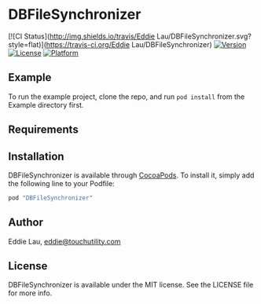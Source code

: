 # DBFileSynchronizer

[![CI Status](http://img.shields.io/travis/Eddie Lau/DBFileSynchronizer.svg?style=flat)](https://travis-ci.org/Eddie Lau/DBFileSynchronizer)
[![Version](https://img.shields.io/cocoapods/v/DBFileSynchronizer.svg?style=flat)](http://cocoapods.org/pods/DBFileSynchronizer)
[![License](https://img.shields.io/cocoapods/l/DBFileSynchronizer.svg?style=flat)](http://cocoapods.org/pods/DBFileSynchronizer)
[![Platform](https://img.shields.io/cocoapods/p/DBFileSynchronizer.svg?style=flat)](http://cocoapods.org/pods/DBFileSynchronizer)

## Example

To run the example project, clone the repo, and run `pod install` from the Example directory first.

## Requirements

## Installation

DBFileSynchronizer is available through [CocoaPods](http://cocoapods.org). To install
it, simply add the following line to your Podfile:

```ruby
pod "DBFileSynchronizer"
```

## Author

Eddie Lau, eddie@touchutility.com

## License

DBFileSynchronizer is available under the MIT license. See the LICENSE file for more info.
